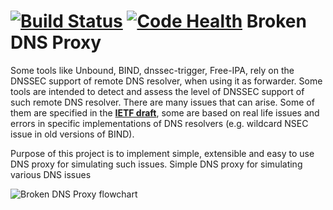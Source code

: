 [![Build Status](https://travis-ci.org/thozza/broken-dns-proxy.svg)](https://travis-ci.org/thozza/broken-dns-proxy) [![Code Health](https://landscape.io/github/thozza/broken-dns-proxy/master/landscape.svg)](https://landscape.io/github/thozza/broken-dns-proxy/master)
Broken DNS Proxy
================

Some tools like Unbound, BIND, dnssec-trigger, Free-IPA, rely on the DNSSEC support of remote DNS resolver, when using it as forwarder. Some tools are intended to detect and assess the level of DNSSEC support of such remote DNS resolver. There are many issues that can arise. Some of them are specified in the [**IETF draft**](http://www.ietf.org/id/draft-ietf-dnsop-dnssec-roadblock-avoidance-01.txt), some are based on real life issues and errors in specific implementations of DNS resolvers (e.g. wildcard NSEC issue in old versions of BIND).

Purpose of this project is to implement simple, extensible and easy to use DNS proxy for simulating such issues.
Simple DNS proxy for simulating various DNS issues

![Broken DNS Proxy flowchart](https://raw.githubusercontent.com/thozza/broken-dns-proxy/master/dns_proxy_flow.png)


